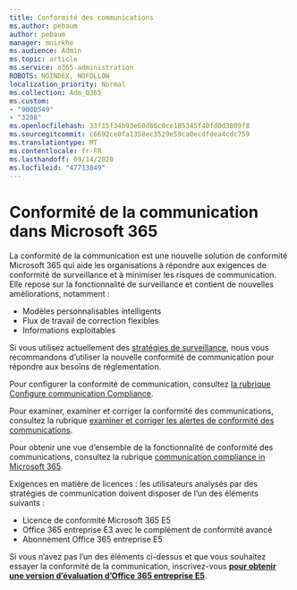 ```yaml
---
title: Conformité des communications
ms.author: pebaum
author: pebaum
manager: mnirkhe
ms.audience: Admin
ms.topic: article
ms.service: o365-administration
ROBOTS: NOINDEX, NOFOLLOW
localization_priority: Normal
ms.collection: Adm_O365
ms.custom:
- "9000549"
- "3208"
ms.openlocfilehash: 33f15f34b93e60d86c0ce185345f40fd0d3809f8
ms.sourcegitcommit: c6692ce0fa1358ec3529e59ca0ecdfdea4cdc759
ms.translationtype: MT
ms.contentlocale: fr-FR
ms.lasthandoff: 09/14/2020
ms.locfileid: "47713849"
---
```

# <a name="communication-compliance-in-microsoft-365"></a>Conformité de la communication dans Microsoft 365

La conformité de la communication est une nouvelle solution de conformité Microsoft 365 qui aide les organisations à répondre aux exigences de conformité de surveillance et à minimiser les risques de communication. Elle repose sur la fonctionnalité de surveillance et contient de nouvelles améliorations, notamment :

- Modèles personnalisables intelligents
- Flux de travail de correction flexibles
- Informations exploitables

Si vous utilisez actuellement des [stratégies de surveillance](https://docs.microsoft.com/microsoft-365/compliance/supervision-policies), nous vous recommandons d’utiliser la nouvelle conformité de communication pour répondre aux besoins de réglementation.

Pour configurer la conformité de communication, consultez [la rubrique Configure communication Compliance](https://docs.microsoft.com/microsoft-365/compliance/communication-compliance-configure).

Pour examiner, examiner et corriger la conformité des communications, consultez la rubrique [examiner et corriger les alertes de conformité des communications](https://docs.microsoft.com/microsoft-365/compliance/communication-compliance-investigate-remediate).

Pour obtenir une vue d’ensemble de la fonctionnalité de conformité des communications, consultez la rubrique [communication compliance in Microsoft 365](https://docs.microsoft.com/microsoft-365/compliance/communication-compliance).

Exigences en matière de licences : les utilisateurs analysés par des stratégies de communication doivent disposer de l’un des éléments suivants :

- Licence de conformité Microsoft 365 E5
- Office 365 entreprise E3 avec le complément de conformité avancé
- Abonnement Office 365 entreprise E5

Si vous n’avez pas l’un des éléments ci-dessus et que vous souhaitez essayer la conformité de la communication, inscrivez-vous **[pour obtenir une version d’évaluation d’Office 365 entreprise E5](https://go.microsoft.com/fwlink/p/?LinkID=698279)**.